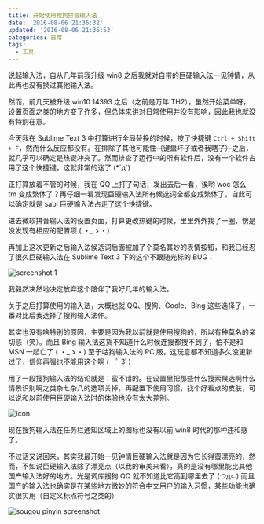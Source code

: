 ```yaml
---
title: 开始使用搜狗拼音输入法
date: '2016-08-06 21:36:32'
updated: '2016-08-06 21:36:53'
categories: 日常
tags:
  - 工具
---
```


说起输入法，自从几年前我升级 win8 之后我就对自带的巨硬输入法一见钟情，从此再也没有换过其他输入法。

然而，前几天被升级 win10 14393 之后（之前是万年 TH2），虽然开始菜单呀，设置页面之类的地方变了许多，但总体来讲对日常使用并没有影响，因此我也就没有特别在意。

今天我在 Sublime Text 3 中打算进行全局替换的时候，按了快捷键 `Ctrl + Shift + F`，然而什么反应都没有。在排除了其他可能性~~（键盘坏了或者我瞎了）~~之后，就几乎可以确定是热键冲突了。然而排查了运行中的所有软件后，没有一个软件占用了这个快捷键，这就非常的迷了 (*´д`)

<!--more-->

正打算放着不管的时候，我在 QQ 上打了句话，发出去后一看，诶哟 woc 怎么 tm 变成繁体了？再仔细一看发现巨硬输入法所有候选词全都变成繁体了，自此可以确定就是 sabi 巨硬输入法占走了这个快捷键。

进去微软拼音输入法的设置页面，打算更改热键的时候，里里外外找了一圈，愣是没发现有相应的配置项 ( ・_ゝ・)

再加上这次更新之后输入法候选词后面被加了个莫名其妙的表情按钮，和我已经忍了很久巨硬输入法在 Sublime Text 3 下的这个不跟随光标的 BUG：

![screenshot 1](https://ooo.0o0.ooo/2016/08/06/57a5e2d65429a.png)

我毅然决然地决定放弃这个陪伴了我好几年的输入法。

关于之后打算使用的输入法，大概也就 QQ、搜狗、Goole、Bing 这些选择了，一番对比后我选择了搜狗输入法作。

其实也没有啥特别的原因，主要是因为我以前就是使用搜狗的，所以有种莫名的亲切感（笑）。而且 Bing 输入法这货不知道什么时候连搜都搜不到了，怕不是和 MSN 一起亡了 ( ・_ゝ・) 至于咕狗输入法的 PC 版，这玩意都不知道多久没更新过了，信仰再强也不能用这个啊 (　ﾟ 3ﾟ)

用了一段搜狗输入法的结论就是：蛮不错的。在设置里把那些什么搜索候选啊什么情景识别啊之类杂七杂八的选项关掉，再配置下使用习惯，找个好看点的皮肤，可以说和以前使用巨硬输入法时的体验也没有太大差别。

![icon](https://ooo.0o0.ooo/2016/08/06/57a5e60f6f287.png)

现在搜狗输入法在任务栏通知区域上的图标也没有以前 win8 时代的那种违和感了。

不过话又说回来，其实我最开始一见钟情巨硬输入法就是因为它长得蛮漂亮的，然而，不如说巨硬输入法除了漂亮点（以我的审美来看），真的是没有哪里能比其他国产输入法好的地方。光是词库搜狗 QQ 就不知道比它高到哪里去了 (つд⊂) 而且国产的输入法也确实是在某些地方微妙的符合中文用户的输入习惯，某些功能也确实很实用（自定义标点符号之类的）

![sougou pinyin screenshot](https://ooo.0o0.ooo/2016/08/06/57a5e6970c864.png)


